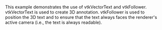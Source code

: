 This example demonstrates the use of vtkVectorText and vtkFollower. vtkVectorText is used to create 3D annotation. vtkFollower is used to position the 3D text and to ensure that the text always faces the renderer's active camera (i.e., the text is always readable).
